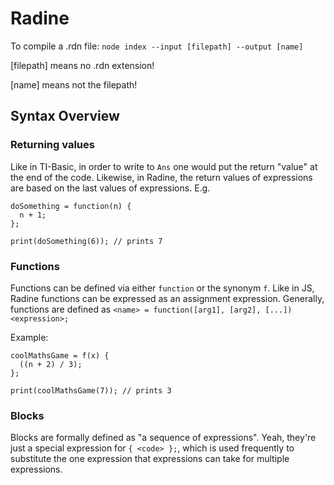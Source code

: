 # Radine

To compile a .rdn file:
`node index --input [filepath] --output [name]`

[filepath] means no .rdn extension!

[name] means not the filepath!

## Syntax Overview

### Returning values

Like in TI-Basic, in order to write to `Ans` one would put the return "value" at the end of the code. Likewise, in Radine, the return values of expressions are based on the last values of expressions. E.g.

```
doSomething = function(n) {
  n + 1;
};

print(doSomething(6)); // prints 7
```

### Functions

Functions can be defined via either `function` or the synonym `f`. Like in JS, Radine functions can be expressed as an assignment expression. Generally, functions are defined as `<name> = function([arg1], [arg2], [...]) <expression>;`

Example:

```
coolMathsGame = f(x) {
  ((n + 2) / 3);
};

print(coolMathsGame(7)); // prints 3
```

### Blocks

Blocks are formally defined as "a sequence of expressions". Yeah, they're just a special expression for `{ <code> };`, which is used frequently to substitute the one expression that expressions can take for multiple expressions.

